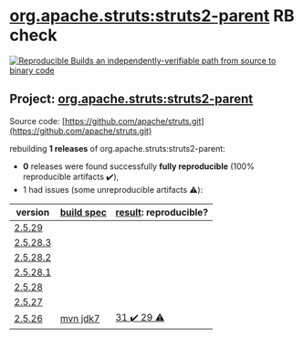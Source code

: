 [org.apache.struts:struts2-parent](https://search.maven.org/artifact/org.apache.struts/struts2-parent/) RB check
=======

[![Reproducible Builds](https://reproducible-builds.org/images/logos/rb.svg) an independently-verifiable path from source to binary code](https://reproducible-builds.org/)

## Project: [org.apache.struts:struts2-parent](https://search.maven.org/artifact/org.apache.struts/struts2-parent/)

Source code: [https://github.com/apache/struts.git](https://github.com/apache/struts.git)

rebuilding **1 releases** of org.apache.struts:struts2-parent:
- **0** releases were found successfully **fully reproducible** (100% reproducible artifacts :heavy_check_mark:),
- 1 had issues (some unreproducible artifacts :warning:):

| version | [build spec](BUILDSPEC.md) | [result](https://reproducible-builds.org/docs/jvm/): reproducible? |
| -- | --------- | ------ |
| [2.5.29](https://search.maven.org/artifact/org.apache.sshd/sshd/2.5.29/pom) | | |
| [2.5.28.3](https://search.maven.org/artifact/org.apache.sshd/sshd/2.5.28.3/pom) | | |
| [2.5.28.2](https://search.maven.org/artifact/org.apache.sshd/sshd/2.5.28.2/pom) | | |
| [2.5.28.1](https://search.maven.org/artifact/org.apache.sshd/sshd/2.5.28.1/pom) | | |
| [2.5.28](https://search.maven.org/artifact/org.apache.sshd/sshd/2.5.28/pom) | | |
| [2.5.27](https://search.maven.org/artifact/org.apache.sshd/sshd/2.5.27/pom) | | |
| [2.5.26](https://search.maven.org/artifact/org.apache.struts/struts2-parent/2.5.26/pom) | [mvn jdk7](struts2-2.5.26.buildspec) | [31 :heavy_check_mark:  29 :warning:](struts2-assembly-2.5.26.buildcompare) |
